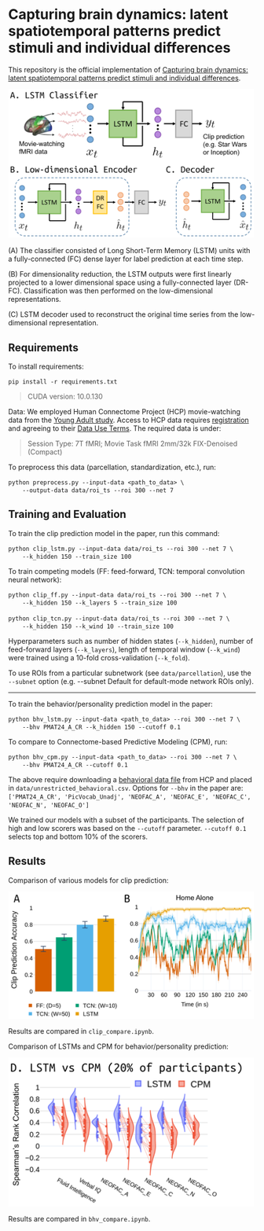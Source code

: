 # Capturing brain dynamics: latent spatiotemporal patterns predict stimuli and individual differences 

This repository is the official implementation of [Capturing brain dynamics: latent spatiotemporal patterns predict stimuli and individual differences](https://arxiv.org/abs/2030.12345). 

<img src="./figures/fig_lstm.png" alt="graphic" width="500"/>

(A) The classifier consisted of Long Short-Term Memory (LSTM) units with a fully-connected (FC) dense layer for label prediction at each time step.

(B) For dimensionality reduction, the LSTM outputs were first linearly projected to a lower dimensional space using a fully-connected layer (DR-FC). Classification was then performed on the low-dimensional representations.

(C) LSTM decoder used to reconstruct the original time series from the low-dimensional representation.

## Requirements

To install requirements:

```setup
pip install -r requirements.txt
```

> CUDA version: 10.0.130 

Data: We employed Human Connectome Project (HCP) movie-watching data from the [Young Adult study](https://www.humanconnectome.org/study/hcp-young-adult). Access to HCP data requires [registration](https://db.humanconnectome.org) and agreeing to their [Data Use Terms](https://www.humanconnectome.org/study/hcp-young-adult/data-use-terms). The required data is under:
> Session Type: 7T fMRI; Movie Task fMRI 2mm/32k FIX-Denoised (Compact)

To preprocess this data (parcellation, standardization, etc.), run:

```
python preprocess.py --input-data <path_to_data> \
    --output-data data/roi_ts --roi 300 --net 7
```

## Training and Evaluation

To train the clip prediction model in the paper, run this command:

```
python clip_lstm.py --input-data data/roi_ts --roi 300 --net 7 \
    --k_hidden 150 --train_size 100
```

To train competing models (FF: feed-forward, TCN: temporal convolution neural network):
```
python clip_ff.py --input-data data/roi_ts --roi 300 --net 7 \
    --k_hidden 150 --k_layers 5 --train_size 100

python clip_tcn.py --input-data data/roi_ts --roi 300 --net 7 \
    --k_hidden 150 --k_wind 10 --train_size 100
```

Hyperparameters such as number of hidden states (`--k_hidden`), number of feed-forward layers (`--k_layers`), length of temporal window (`--k_wind`) were trained using a 10-fold cross-validation (`--k_fold`). 

To use ROIs from a particular subnetwork (see `data/parcellation`), use the `--subnet` option (e.g. --subnet Default for default-mode network ROIs only).

---

To train the behavior/personality prediction model in the paper:
```
python bhv_lstm.py --input-data <path_to_data> --roi 300 --net 7 \
    --bhv PMAT24_A_CR --k_hidden 150 --cutoff 0.1
```
To compare to Connectome-based Predictive Modeling (CPM), run:
```
python bhv_cpm.py --input-data <path_to_data> --roi 300 --net 7 \
    --bhv PMAT24_A_CR --cutoff 0.1
```

The above require downloading a [behavioral data file](https://db.humanconnectome.org/data/projects/HCP_1200) from HCP and placed in `data/unrestricted_behavioral.csv`.
Options for `--bhv` in the paper are: `['PMAT24_A_CR', 'PicVocab_Unadj',
        'NEOFAC_A', 'NEOFAC_E', 'NEOFAC_C',
        'NEOFAC_N', 'NEOFAC_O']`

We trained our models with a subset of the participants. The selection of high and low scorers was based on the `--cutoff` parameter. `--cutoff 0.1` selects top and bottom 10% of the scorers.

## Results

Comparison of various models for clip prediction:

<img src="./figures/fig_clip_compare.png" alt="Clip prediction accuracy" width="500"/>

Results are compared in `clip_compare.ipynb`.

Comparison of LSTMs and CPM for behavior/personality prediction:

<img src="./figures/fig_bhv_compare.png" alt="Clip prediction accuracy" width="500"/>

Results are compared in `bhv_compare.ipynb`.